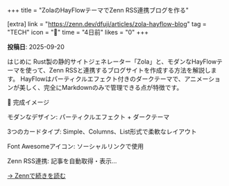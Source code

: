 +++
title = "ZolaのHayFlowテーマでZenn RSS連携ブログを作る"

[extra]
link = "https://zenn.dev/dfuji/articles/zola-hayflow-blog"
tag = "TECH"
icon = "🚀"
time = "4日前"
likes = "0"
+++

**投稿日**: 2025-09-20

はじめに
Rust製の静的サイトジェネレーター「Zola」と、モダンなHayFlowテーマを使って、Zenn RSSと連携するブログサイトを作成する方法を解説します。
HayFlowはパーティクルエフェクト付きのダークテーマで、アニメーションが美しく、完全にMarkdownのみで管理できる点が特徴です。

 🎯 完成イメージ



モダンなデザイン: パーティクルエフェクト + ダークテーマ

3つのカードタイプ: Simple、Columns、List形式で柔軟なレイアウト

Font Awesomeアイコン: ソーシャルリンクで使用

Zenn RSS連携: 記事を自動取得・表示...

[→ Zennで続きを読む](https://zenn.dev/dfuji/articles/zola-hayflow-blog)
